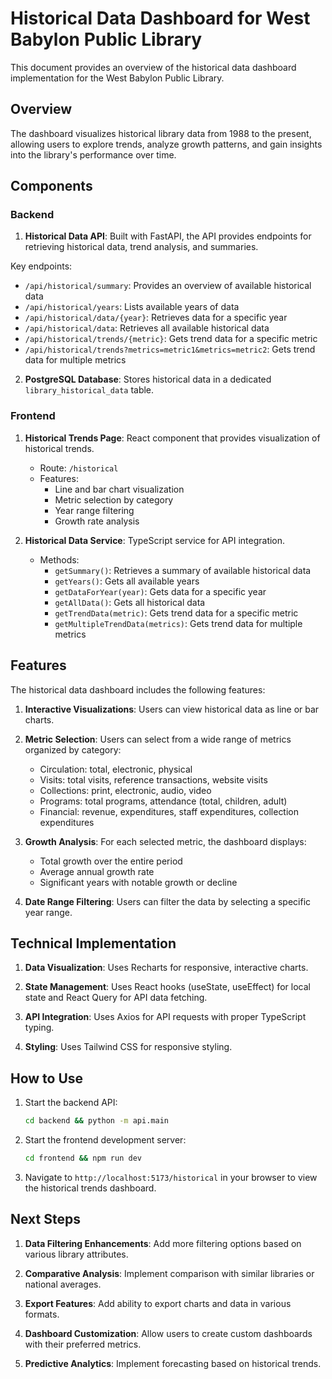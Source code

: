 # Historical Data Dashboard for West Babylon Public Library

This document provides an overview of the historical data dashboard implementation for the West Babylon Public Library.

## Overview

The dashboard visualizes historical library data from 1988 to the present, allowing users to explore trends, analyze growth patterns, and gain insights into the library's performance over time.

## Components

### Backend

1. **Historical Data API**: Built with FastAPI, the API provides endpoints for retrieving historical data, trend analysis, and summaries.

Key endpoints:
- `/api/historical/summary`: Provides an overview of available historical data
- `/api/historical/years`: Lists available years of data
- `/api/historical/data/{year}`: Retrieves data for a specific year
- `/api/historical/data`: Retrieves all available historical data
- `/api/historical/trends/{metric}`: Gets trend data for a specific metric
- `/api/historical/trends?metrics=metric1&metrics=metric2`: Gets trend data for multiple metrics

2. **PostgreSQL Database**: Stores historical data in a dedicated `library_historical_data` table.

### Frontend

1. **Historical Trends Page**: React component that provides visualization of historical trends.
   - Route: `/historical`
   - Features:
     - Line and bar chart visualization
     - Metric selection by category
     - Year range filtering
     - Growth rate analysis

2. **Historical Data Service**: TypeScript service for API integration.
   - Methods:
     - `getSummary()`: Retrieves a summary of available historical data
     - `getYears()`: Gets all available years
     - `getDataForYear(year)`: Gets data for a specific year
     - `getAllData()`: Gets all historical data
     - `getTrendData(metric)`: Gets trend data for a specific metric
     - `getMultipleTrendData(metrics)`: Gets trend data for multiple metrics

## Features

The historical data dashboard includes the following features:

1. **Interactive Visualizations**: Users can view historical data as line or bar charts.

2. **Metric Selection**: Users can select from a wide range of metrics organized by category:
   - Circulation: total, electronic, physical
   - Visits: total visits, reference transactions, website visits
   - Collections: print, electronic, audio, video
   - Programs: total programs, attendance (total, children, adult)
   - Financial: revenue, expenditures, staff expenditures, collection expenditures

3. **Growth Analysis**: For each selected metric, the dashboard displays:
   - Total growth over the entire period
   - Average annual growth rate
   - Significant years with notable growth or decline

4. **Date Range Filtering**: Users can filter the data by selecting a specific year range.

## Technical Implementation

1. **Data Visualization**: Uses Recharts for responsive, interactive charts.

2. **State Management**: Uses React hooks (useState, useEffect) for local state and React Query for API data fetching.

3. **API Integration**: Uses Axios for API requests with proper TypeScript typing.

4. **Styling**: Uses Tailwind CSS for responsive styling.

## How to Use

1. Start the backend API:
   ```bash
   cd backend && python -m api.main
   ```

2. Start the frontend development server:
   ```bash
   cd frontend && npm run dev
   ```

3. Navigate to `http://localhost:5173/historical` in your browser to view the historical trends dashboard.

## Next Steps

1. **Data Filtering Enhancements**: Add more filtering options based on various library attributes.

2. **Comparative Analysis**: Implement comparison with similar libraries or national averages.

3. **Export Features**: Add ability to export charts and data in various formats.

4. **Dashboard Customization**: Allow users to create custom dashboards with their preferred metrics.

5. **Predictive Analytics**: Implement forecasting based on historical trends. 